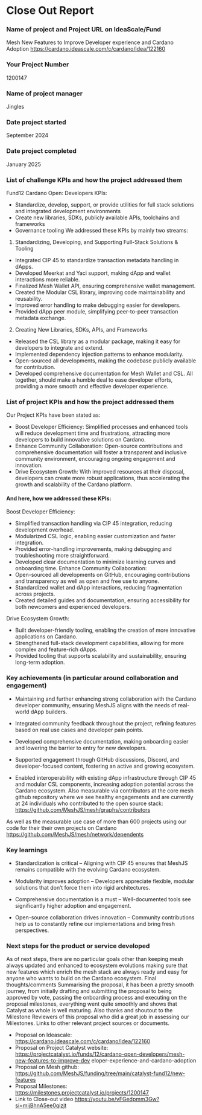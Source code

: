 # Close Out Report 

### Name of project and Project URL on IdeaScale/Fund
Mesh New Features to Improve Developer experience and Cardano Adoption
https://cardano.ideascale.com/c/cardano/idea/122160

### Your Project Number
1200147

### Name of project manager
Jingles

### Date project started
September 2024

### Date project completed
January 2025

### List of challenge KPIs and how the project addressed them
Fund12 Cardano Open: Developers KPIs:
- Standardize, develop, support, or provide utilities for full stack solutions and integrated
development environments
- Create new libraries, SDKs, publicly available APIs, toolchains and frameworks
- Governance tooling
We addressed these KPIs by mainly two streams:
1. Standardizing, Developing, and Supporting Full-Stack Solutions & Tooling
- Integrated CIP 45 to standardize transaction metadata handling in dApps.
- Developed Meerkat and Yaci support, making dApp and wallet interactions more reliable.
- Finalized Mesh Wallet API, ensuring comprehensive wallet management.
- Created the Modular CSL library, improving code maintainability and reusability.
- Improved error handling to make debugging easier for developers.
- Provided dApp peer module, simplifying peer-to-peer transaction metadata exchange.

2. Creating New Libraries, SDKs, APIs, and Frameworks
- Released the CSL library as a modular package, making it easy for developers to
integrate and extend.
- Implemented dependency injection patterns to enhance modularity.
- Open-sourced all developments, making the codebase publicly available for contribution.
- Developed comprehensive documentation for Mesh Wallet and CSL.
All together, should make a humble deal to ease developer efforts, providing a more smooth and
effective developer experience.

### List of project KPIs and how the project addressed them
Our Project KPIs have been stated as:
- Boost Developer Efficiency: Simplified processes and enhanced tools will reduce
development time and frustrations, attracting more developers to build innovative
solutions on Cardano.
- Enhance Community Collaboration: Open-source contributions and comprehensive
documentation will foster a transparent and inclusive community environment,
encouraging ongoing engagement and innovation.
- Drive Ecosystem Growth: With improved resources at their disposal, developers can
create more robust applications, thus accelerating the growth and scalability of the
Cardano platform.
#### And here, how we addressed these KPIs:
Boost Developer Efficiency:
- Simplified transaction handling via CIP 45 integration, reducing development overhead.
- Modularized CSL logic, enabling easier customization and faster integration.
- Provided error-handling improvements, making debugging and troubleshooting more
straightforward.
- Developed clear documentation to minimize learning curves and onboarding time.
Enhance Community Collaboration:
- Open-sourced all developments on GitHub, encouraging contributions and transparency
as well as open and free use to anyone.
- Standardized wallet and dApp interactions, reducing fragmentation across projects.
- Created detailed guides and documentation, ensuring accessibility for both newcomers
and experienced developers.

Drive Ecosystem Growth:
- Built developer-friendly tooling, enabling the creation of more innovative applications on
Cardano.
- Strengthened full-stack development capabilities, allowing for more complex and
feature-rich dApps.
- Provided tooling that supports scalability and sustainability, ensuring long-term adoption.

### Key achievements (in particular around collaboration and engagement)
- Maintaining and further enhancing strong collaboration with the Cardano developer
community, ensuring MeshJS aligns with the needs of real-world dApp builders.

- Integrated community feedback throughout the project, refining features based on real
use cases and developer pain points.

- Developed comprehensive documentation, making onboarding easier and lowering
the barrier to entry for new developers.

- Supported engagement through GitHub discussions, Discord, and
developer-focused content, fostering an active and growing ecosystem.

- Enabled interoperability with existing dApp infrastructure through CIP 45 and modular
CSL components, increasing adoption potential across the Cardano ecosystem.
Also measurable via contributors at the core mesh github repository where we see
healthy engagements and are currently at 24 individuals who contributed to the open
source stack:
https://github.com/MeshJS/mesh/graphs/contributors

As well as the measurable use case of more than 600 projects using our code for their
their own projects on Cardano
https://github.com/MeshJS/mesh/network/dependents

### Key learnings

- Standardization is critical – Aligning with CIP 45 ensures that MeshJS remains
compatible with the evolving Cardano ecosystem.

- Modularity improves adoption – Developers appreciate flexible, modular solutions that
don’t force them into rigid architectures.

- Comprehensive documentation is a must – Well-documented tools see significantly
higher adoption and engagement.

- Open-source collaboration drives innovation – Community contributions help us to
constantly refine our implementations and bring fresh perspectives.

### Next steps for the product or service developed
As of next steps, there are no particular goals other than keeping mesh always updated and
enhanced to ecosystem evolutions making sure that new features which enrich the mesh stack
are always ready and easy for anyone who wants to build on the Cardano ecosystem.
Final thoughts/comments
Summarising the proposal, it has been a pretty smooth journey, from initially drafting and
submitting the proposal to being approved by vote, passing the onboarding process and
executing on the proposal milestones, everything went quite smoothly and shows that Catalyst
as whole is well maturing.
Also thanks and shoutout to the Milestone Reviewers of this proposal who did a great job in
assessing our Milestones.
Links to other relevant project sources or documents.
- Proposal on Ideascale: https://cardano.ideascale.com/c/cardano/idea/122160
- Proposal on Project Catalyst website:
https://projectcatalyst.io/funds/12/cardano-open-developers/mesh-new-features-to-improve-dev
eloper-experience-and-cardano-adoption
- Proposal on Mesh github:
https://github.com/MeshJS/funding/tree/main/catalyst-fund12/new-features
- Proposal Milestones: https://milestones.projectcatalyst.io/projects/1200147
- Link to Close-out video
https://youtu.be/vFGedpmm3Gw?si=mijBhnA5ee0qizjt
